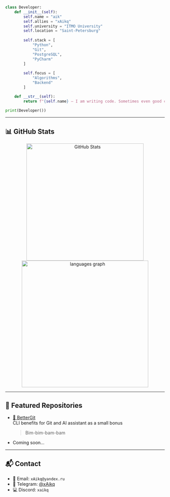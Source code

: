 ```python
class Developer:
    def __init__(self):
        self.name = "aik"
        self.allies = "xAikq"
        self.university = "ITMO University"
        self.location = "Saint-Petersburg"
        
        self.stack = [
            "Python", 
            "Git", 
            "PostgreSQL", 
            "PyCharm"
        ]
        
        self.focus = [
            "Algorithms",
            "Backend"
        ]

    def __str__(self):
        return f"{self.name} — I am writing code. Sometimes even good code."

print(Developer())
```

---

## 📊 GitHub Stats

<p align="center">
  <img src="https://github-readme-stats.vercel.app/api?username=xAikq&show_icons=true&theme=dark&hide_border=true"
       width="370" alt="GitHub Stats" />
  <img src="https://github-readme-stats.vercel.app/api/top-langs/?username=xAikq&layout=compact&langs_count=8&theme=dark&hide_border=true"
       width="400" alt="languages graph" />
</p>

---

## 📂 Featured Repositories
- [🔹 BetterGit](https://github.com/xAikq/bettergit)  
    CLI benefits for Git and AI assistant as a small bonus
    > Bim-bim-bam-bam
- Coming soon...

---

## 📬 Contact

- 📧 Email: `xAikq@yandex.ru`
- 💬 Telegram: [@xAikq](https://t.me/xAikq)
- 💻 Discord: `xaikq`
